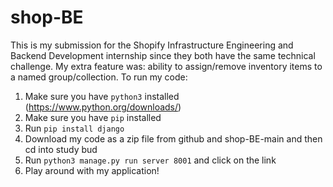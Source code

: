 # shop-BE
This is my submission for the Shopify Infrastructure Engineering and Backend Development internship since they both have the same technical challenge. My extra feature was: ability to assign/remove inventory items to a named group/collection.
To run my code:
1. Make sure you have `python3` installed (https://www.python.org/downloads/)
2. Make sure you have `pip` installed
3. Run `pip install django`
4. Download my code as a zip file from github and shop-BE-main and then cd into study bud
5. Run `python3 manage.py run server 8001` and click on the link
6. Play around with my application!
